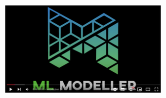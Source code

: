 [![Description of Image](https://raw.githubusercontent.com/kartikeyahl/mlmodeller_blog/master/sc.png)](https://www.youtube.com/watch?v=jbg-Ux28cnw)
